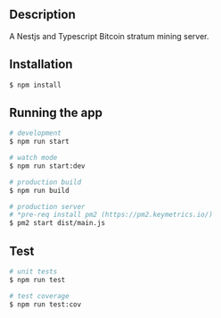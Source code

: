 ## Description

A Nestjs and Typescript Bitcoin stratum mining server.

## Installation

```bash
$ npm install
```

## Running the app

```bash
# development
$ npm run start

# watch mode
$ npm run start:dev

# production build
$ npm run build

# production server
# *pre-req install pm2 (https://pm2.keymetrics.io/)
$ pm2 start dist/main.js
```



## Test

```bash
# unit tests
$ npm run test

# test coverage
$ npm run test:cov
```
